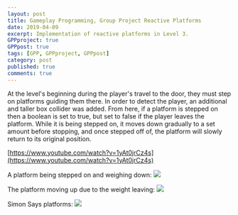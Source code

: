 ```yaml
---
layout: post
title: Gameplay Programming, Group Project Reactive Platforms
date: 2019-04-09
excerpt: Implementation of reactive platforms in Level 3.
GPPproject: true
GPPpost: true
tags: [GPP, GPPproject, GPPpost]
category: post
published: true
comments: true
---
```

At the level's beginning during the player's travel to the door, they must step on platforms guiding them there. In order to detect the player, an additional and taller box collider was added. From here, if a platform is stepped on then a boolean is set to true, but set to false if the player leaves the platform. While it is being stepped on, it moves down gradually to a set amount before stopping, and once stepped off of, the platform will slowly return to its original position.


[https://www.youtube.com/watch?v=1yAt0jrCz4s](https://www.youtube.com/watch?v=1yAt0jrCz4s)

A platform being stepped on and weighing down:
<a href="https://i.imgur.com/JLW3hGM.jpg"><img src="https://i.imgur.com/JLW3hGM.jpg"></a>

The platform moving up due to the weight leaving:
<a href="https://i.imgur.com/EGbcfLg.jpg"><img src="https://i.imgur.com/EGbcfLg.jpg"></a>

Simon Says platforms:
<a href="https://i.imgur.com/M0hfNuo.jpg"><img src="https://i.imgur.com/M0hfNuo.jpg"></a>
